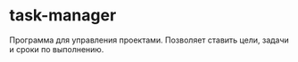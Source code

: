 # task-manager
Программа для управления проектами. Позволяет ставить цели, задачи и сроки по выполнению.
